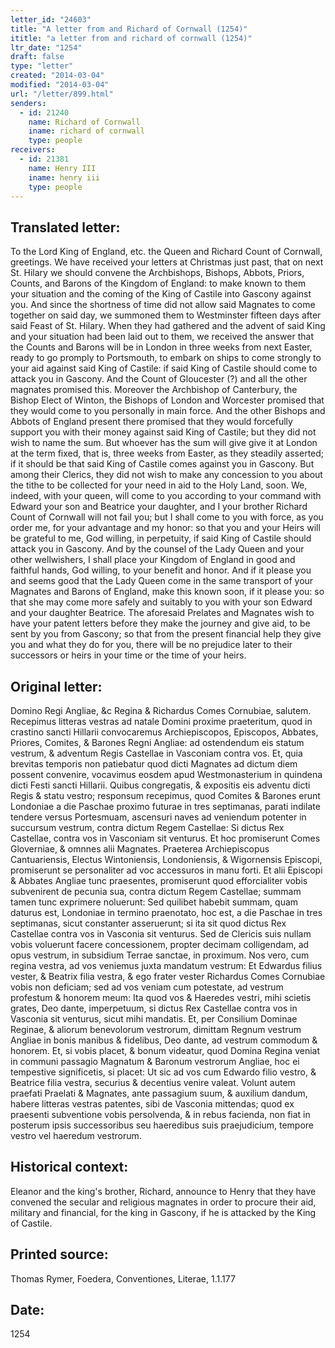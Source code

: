 ```yaml
---
letter_id: "24603"
title: "A letter from and Richard of Cornwall (1254)"
ititle: "a letter from and richard of cornwall (1254)"
ltr_date: "1254"
draft: false
type: "letter"
created: "2014-03-04"
modified: "2014-03-04"
url: "/letter/899.html"
senders:
  - id: 21240
    name: Richard of Cornwall
    iname: richard of cornwall
    type: people
receivers:
  - id: 21381
    name: Henry III
    iname: henry iii
    type: people
---
```

<h2> Translated letter:</h2>To the Lord King of England, etc. the Queen and Richard Count of Cornwall, greetings.
We have received your letters at Christmas just past, that on next St. Hilary we should convene the Archbishops, Bishops, Abbots, Priors, Counts, and Barons of the Kingdom of England:  to make known to them your situation and the coming of the King of Castile into Gascony against you.
And since the shortness of time did not allow said Magnates to come together on said day, we summoned them to Westminster fifteen days after said Feast of St. Hilary.
When they had gathered and the advent of said King and your situation had been laid out to them, we received the answer that the Counts and Barons will be in London in three weeks from next Easter, ready to go promply to Portsmouth, to embark on ships to come strongly to your aid against said King of Castile:  if said King of Castile should come to attack you in Gascony.
And the Count of Gloucester (?) and all the other magnates promised this.  Moreover the Archbishop of Canterbury, the Bishop Elect of Winton, the Bishops of London and Worcester
promised that they would come to you personally in main force.
And the other Bishops and Abbots of England present there promised that they would forcefully support you with their money against said King of Castile; but they did not wish to name the sum.  But whoever has the sum will give give it at London at the term fixed, that is, three weeks from Easter, as they steadily asserted; if it should be that said King of Castile comes against you in Gascony.
But among their Clerics, they did not wish to make any concession to you about the tithe to be collected for your need in aid to the Holy Land, soon.
We, indeed, with your queen, will come to you according to your command with Edward your son and Beatrice your daughter, and I your brother Richard Count of Cornwall will not fail you; but I shall come to you with force, as you order me, for your advantage and my honor:  so that you and your Heirs will be grateful to me, God willing, in perpetuity, if said King of Castile should attack you in Gascony.
And by the counsel of the Lady Queen and your other wellwishers, I shall place your Kingdom of England in good and faithful hands, God willing, to your benefit and honor.
And if it please you and seems good that the Lady Queen come in the same transport of your Magnates and Barons of England, make this known soon, if it please you:  so that she may come more safely and suitably to you with your son Edward and your daughter Beatrice.
The aforesaid Prelates and Magnates wish to have your patent letters before they make the journey and give aid, to be sent by you from Gascony;  so that from the present financial help they give you and what they do for you, there will be no prejudice later to their successors or heirs in your time or the time of your heirs.
<h2 class="mt-4"> Original letter:</h2>Domino Regi Angliae, &c Regina & Richardus Comes Cornubiae, salutem.
Recepimus litteras vestras ad natale Domini proxime praeteritum, quod in crastino sancti Hillarii convocaremus Archiepiscopos, Episcopos, Abbates, Priores, Comites, & Barones Regni Angliae:  ad ostendendum eis statum vestrum, & adventum Regis Castellae in Vasconiam contra vos.
Et, quia brevitas temporis non patiebatur quod dicti Magnates ad dictum diem possent convenire, vocavimus eosdem apud Westmonasterium in quindena dicti Festi sancti Hillarii.
Quibus congregatis, & expositis eis adventu dicti Regis & statu vestro; responsum recepimus, quod Comites & Barones erunt Londoniae a die Paschae proximo futurae in tres septimanas, parati indilate tendere versus Portesmuam, ascensuri naves ad veniendum potenter in succursum vestrum, contra dictum Regem Castellae:  Si dictus Rex Castellae, contra vos in Vasconiam sit venturus.
Et hoc promiserunt Comes Gloverniae, & omnnes alii Magnates.
Praeterea Archiepiscopus Cantuariensis, Electus Wintoniensis, Londoniensis, & Wigornensis Episcopi, promiserunt se personaliter ad voc accessuros in manu forti.
Et alii Episcopi & Abbates Angliae tunc praesentes, promiserunt quod efforcialiter vobis subvenirent de pecunia sua, contra dictum Regem Castellae; summam tamen tunc exprimere noluerunt:  Sed quilibet habebit summam, quam daturus est, Londoniae in termino praenotato, hoc est, a die Paschae in tres septimanas, sicut constanter asseruerunt; si ita sit quod dictus Rex Castellae contra vos in Vasconia sit venturus.
Sed de Clericis suis nullam vobis voluerunt facere concessionem, propter decimam colligendam, ad opus vestrum, in subsidium Terrae sanctae, in proximum.
Nos vero, cum regina vestra, ad vos veniemus juxta mandatum vestrum:  Et Edwardus filius vester, & Beatrix filia vestra, & ego frater vester Richardus Comes Cornubiae vobis non deficiam; sed ad vos veniam cum potestate, ad vestrum profestum & honorem meum:  Ita quod vos & Haeredes vestri, mihi scietis grates, Deo dante, imperpetuum, si dictus Rex Castellae contra vos in Vasconia sit venturus, sicut mihi mandatis.
Et, per Consilium Dominae Reginae, & aliorum benevolorum vestrorum, dimittam Regnum vestrum Angliae in bonis manibus & fidelibus, Deo dante, ad vestrum commodum & honorem.
Et, si vobis placet, & bonum videatur, quod Domina Regina veniat in communi passagio Magnatum & Baronum vestrorum Angliae, hoc ei tempestive significetis, si placet:  Ut sic ad vos cum Edwardo filio vestro, & Beatrice filia vestra, securius & decentius venire valeat.
Volunt autem praefati Praelati & Magnates, ante passagium suum, & auxilium dandum, habere litteras vestras patentes, sibi de Vasconia mittendas; quod ex praesenti subventione vobis persolvenda, & in rebus facienda, non fiat in posterum ipsis successoribus seu haeredibus suis praejudicium, tempore vestro vel haeredum vestrorum.
<h2 class="mt-4"> Historical context:</h2>Eleanor and the king's brother, Richard, announce to Henry that they have convened the secular and religious magnates in order to procure their aid, military and financial, for the king in Gascony, if he is attacked by the King of Castile.
<h2 class="mt-4"> Printed source:</h2>Thomas Rymer, Foedera, Conventiones, Literae, 1.1.177
<h2 class="mt-4"> Date:</h2>1254